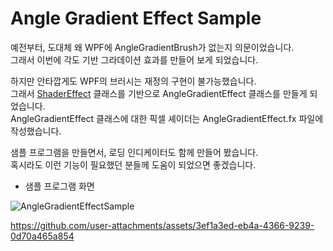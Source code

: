 # Angle Gradient Effect Sample

예전부터, 도대체 왜 WPF에 AngleGradientBrush가 없는지 의문이었습니다.  
그래서 이번에 각도 기반 그라데이션 효과를 만들어 보게 되었습니다.

하지만 안타깝게도 WPF의 브러시는 재정의 구현이 불가능했습니다.  
그래서 [ShaderEffect](https://learn.microsoft.com/ko-kr/dotnet/api/system.windows.media.effects.shadereffect?view=windowsdesktop-8.0)
클래스를 기반으로 AngleGradientEffect 클래스를 만들게 되었습니다.  
AngleGradientEffect 클래스에 대한 픽셀 셰이더는 AngleGradientEffect.fx 파일에 작성했습니다.  

샘플 프로그램을 만들면서, 로딩 인디케이터도 함께 만들어 봤습니다.  
혹시라도 이런 기능이 필요했던 분들께 도움이 되었으면 좋겠습니다.  
- 샘플 프로그램 화면

![AngleGradientEffectSample](https://github.com/user-attachments/assets/79f86fd7-c8f7-4ef3-9f75-9096bb6edb93)  



https://github.com/user-attachments/assets/3ef1a3ed-eb4a-4366-9239-0d70a465a854

